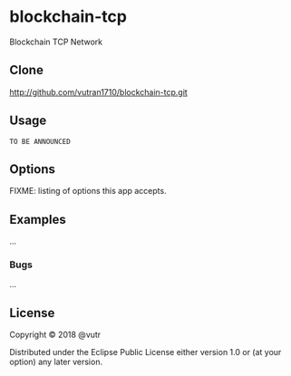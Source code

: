 # blockchain-tcp

Blockchain TCP Network

## Clone

http://github.com/vutran1710/blockchain-tcp.git

## Usage

```
TO BE ANNOUNCED
```

## Options

FIXME: listing of options this app accepts.

## Examples

...

### Bugs

...

## License

Copyright © 2018 @vutr

Distributed under the Eclipse Public License either version 1.0 or (at
your option) any later version.
